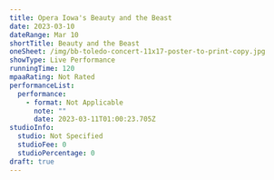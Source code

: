 ```yaml
---
title: Opera Iowa's Beauty and the Beast
date: 2023-03-10
dateRange: Mar 10
shortTitle: Beauty and the Beast
oneSheet: /img/bb-toledo-concert-11x17-poster-to-print-copy.jpg
showType: Live Performance
runningTime: 120
mpaaRating: Not Rated
performanceList:
  performance:
    - format: Not Applicable
      note: ""
      date: 2023-03-11T01:00:23.705Z
studioInfo:
  studio: Not Specified
  studioFee: 0
  studioPercentage: 0
draft: true
---
```

